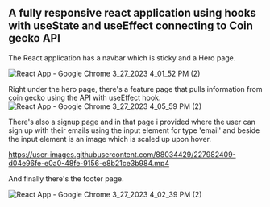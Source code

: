 ## A fully responsive react application using hooks with useState and useEffect connecting to Coin gecko API

The React application has a navbar which is sticky and a Hero page.

![React App - Google Chrome 3_27_2023 4_01_52 PM (2)](https://user-images.githubusercontent.com/88034429/227981233-45bf9a6b-45dd-4ae7-b0bb-1a5634f31af2.png)


Right under the hero page, there's a feature page that pulls information from coin gecko using the API with useEffect hook. 
![React App - Google Chrome 3_27_2023 4_05_59 PM (2)](https://user-images.githubusercontent.com/88034429/227982972-a4ddd27d-d00a-4eda-890d-a15f131b30fe.png)



There's also a signup page and in that page i provided where the user can sign up with their emails using the input element for type 'email' and beside the input element is an image which is scaled up upon hover.


https://user-images.githubusercontent.com/88034429/227982409-d04e96fe-e0a0-48fe-9156-e8b21ce3b984.mp4



And finally there's the footer page.


![React App - Google Chrome 3_27_2023 4_02_39 PM (2)](https://user-images.githubusercontent.com/88034429/227982577-a5c108ff-c32d-4c81-9b1a-bc35d403dacb.png)
